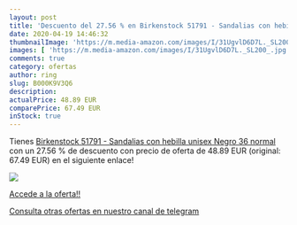 ```yaml
---
layout: post
title: 'Descuento del 27.56 % en Birkenstock 51791 - Sandalias con hebill'
date: 2020-04-19 14:46:32
thumbnailImage: 'https://m.media-amazon.com/images/I/31UgvlD6D7L._SL200_.jpg'
images: [ 'https://m.media-amazon.com/images/I/31UgvlD6D7L._SL200_.jpg' ]
comments: true
category: ofertas
author: ring
slug: B000K9V3Q6
description:
actualPrice: 48.89 EUR
comparePrice: 67.49 EUR
inStock: true
---
```


Tienes [Birkenstock 51791 - Sandalias con hebilla unisex  Negro  36  normal ](https://www.amazon.com/dp/B000K9V3Q6/?tag=redken08-20) con un 27.56 % de descuento con precio de oferta de 48.89 EUR (original: 67.49 EUR) en el siguiente enlace!

[![](https://m.media-amazon.com/images/I/31UgvlD6D7L._SL200_.jpg)](https://www.amazon.com/dp/B000K9V3Q6/?tag=redken08-20)

[Accede a la oferta!!](https://www.amazon.com/dp/B000K9V3Q6/?tag=redken08-20)

[Consulta otras ofertas en nuestro canal de telegram](https://t.me/s/ofertas25)
